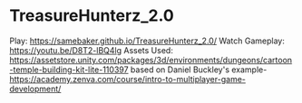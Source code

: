 # TreasureHunterz_2.0
Play: https://samebaker.github.io/TreasureHunterz_2.0/
Watch Gameplay:
https://youtu.be/D8T2-lBQ4lg
Assets Used:
https://assetstore.unity.com/packages/3d/environments/dungeons/cartoon-temple-building-kit-lite-110397
based on Daniel Buckley's example-https://academy.zenva.com/course/intro-to-multiplayer-game-development/
